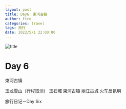 ```yaml
---
layout: post
title: Day6：束河古镇
author: fire
categories: travel 
tags: 旅行
date: 2022/5/1 22:00:00
---
```


![title](https://image.sideproject.cn/titlex/titlex_112.jpg)

Day 6
===

束河古镇

玉龙雪山（行程取消）
玉石城
束河古镇
丽江古城
火车反昆明

 旅行日记－Day Six 